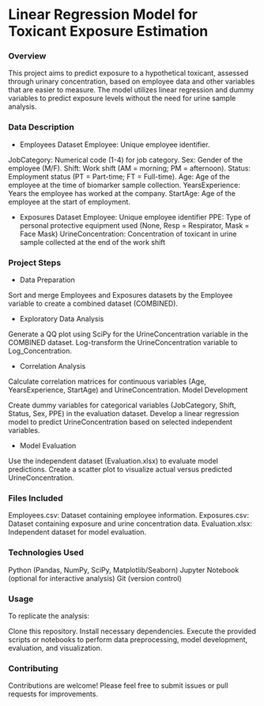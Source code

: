 # Linear Regression Model for Toxicant Exposure Estimation
### Overview
This project aims to predict exposure to a hypothetical toxicant, assessed through urinary concentration, based on employee data and other variables that are easier to measure. The model utilizes linear regression and dummy variables to predict exposure levels without the need for urine sample analysis.

### Data Description
- Employees Dataset
Employee: Unique employee identifier.

JobCategory: Numerical code (1-4) for job category.
Sex: Gender of the employee (M/F).
Shift: Work shift (AM = morning; PM = afternoon).
Status: Employment status (PT = Part-time; FT = Full-time).
Age: Age of the employee at the time of biomarker sample collection.
YearsExperience: Years the employee has worked at the company.
StartAge: Age of the employee at the start of employment.
- Exposures Dataset
Employee: Unique employee identifier
PPE: Type of personal protective equipment used (None, Resp = Respirator, Mask = Face Mask)
UrineConcentration: Concentration of toxicant in urine sample collected at the end of the work shift
### Project Steps
- Data Preparation

Sort and merge Employees and Exposures datasets by the Employee variable to create a combined dataset (COMBINED).
- Exploratory Data Analysis

Generate a QQ plot using SciPy for the UrineConcentration variable in the COMBINED dataset.
Log-transform the UrineConcentration variable to Log_Concentration.
- Correlation Analysis

Calculate correlation matrices for continuous variables (Age, YearsExperience, StartAge) and UrineConcentration.
Model Development

Create dummy variables for categorical variables (JobCategory, Shift, Status, Sex, PPE) in the evaluation dataset.
Develop a linear regression model to predict UrineConcentration based on selected independent variables.
- Model Evaluation

Use the independent dataset (Evaluation.xlsx) to evaluate model predictions.
Create a scatter plot to visualize actual versus predicted UrineConcentration.
### Files Included
Employees.csv: Dataset containing employee information.
Exposures.csv: Dataset containing exposure and urine concentration data.
Evaluation.xlsx: Independent dataset for model evaluation.
### Technologies Used
Python (Pandas, NumPy, SciPy, Matplotlib/Seaborn)
Jupyter Notebook (optional for interactive analysis)
Git (version control)
### Usage
To replicate the analysis:

Clone this repository.
Install necessary dependencies.
Execute the provided scripts or notebooks to perform data preprocessing, model development, evaluation, and visualization.
### Contributing
Contributions are welcome! Please feel free to submit issues or pull requests for improvements.
